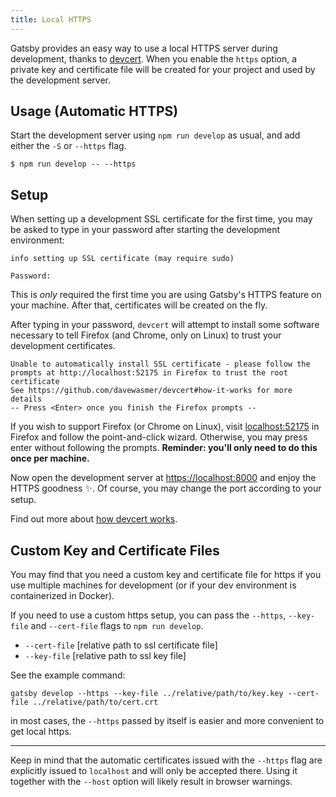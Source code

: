 ```yaml
---
title: Local HTTPS
---
```


Gatsby provides an easy way to use a local HTTPS server during development, thanks to [devcert](https://github.com/davewasmer/devcert). When you enable the `https` option, a private key and certificate file will be created for your project and used by the development server.

## Usage (Automatic HTTPS)

Start the development server using `npm run develop` as usual, and add either the `-S` or `--https` flag.

    $ npm run develop -- --https

## Setup

When setting up a development SSL certificate for the first time, you may be asked to type in your password after starting the development environment:

    info setting up SSL certificate (may require sudo)

    Password:

This is _only_ required the first time you are using Gatsby's HTTPS feature on your machine. After that, certificates will be created on the fly.

After typing in your password, `devcert` will attempt to install some software necessary to tell Firefox (and Chrome, only on Linux) to trust your development certificates.

    Unable to automatically install SSL certificate - please follow the
    prompts at http://localhost:52175 in Firefox to trust the root certificate
    See https://github.com/davewasmer/devcert#how-it-works for more details
    -- Press <Enter> once you finish the Firefox prompts --

If you wish to support Firefox (or Chrome on Linux), visit [localhost:52175](http://localhost:52175) in Firefox and follow the point-and-click wizard. Otherwise, you may press enter without following the prompts. **Reminder: you'll only need to do this once per machine.**

Now open the development server at [https://localhost:8000](https://localhost:8000) and enjoy the HTTPS goodness ✨. Of course, you may change the port according to your setup.

Find out more about [how devcert works](https://github.com/davewasmer/devcert#how-it-works).

## Custom Key and Certificate Files

You may find that you need a custom key and certificate file for https if you use multiple
machines for development (or if your dev environment is containerized in Docker).

If you need to use a custom https setup, you can pass the `--https`, `--key-file` and
`--cert-file` flags to `npm run develop`.

- `--cert-file` [relative path to ssl certificate file]
- `--key-file` [relative path to ssl key file]

See the example command:

```shell
gatsby develop --https --key-file ../relative/path/to/key.key --cert-file ../relative/path/to/cert.crt
```

in most cases, the `--https` passed by itself is easier and more convenient to get local https.

---

Keep in mind that the automatic certificates issued with the `--https` flag are explicitly issued to `localhost` and will only be accepted there. Using it together with the `--host` option will likely result in browser warnings.
